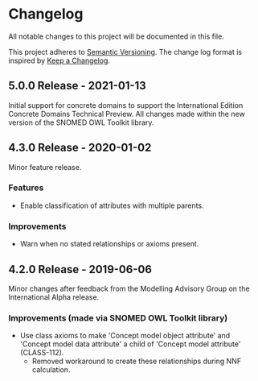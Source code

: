 # Changelog
All notable changes to this project will be documented in this file.

This project adheres to [Semantic Versioning](https://semver.org/spec/v2.0.0.html).
The change log format is inspired by [Keep a Changelog](https://keepachangelog.com/en/1.0.0/).

## 5.0.0 Release - 2021-01-13
Initial support for concrete domains to support the International Edition Concrete Domains Technical Preview. All changes made within the new version of the SNOMED OWL Toolkit library.


## 4.3.0 Release - 2020-01-02
Minor feature release.

### Features
- Enable classification of attributes with multiple parents.

### Improvements
- Warn when no stated relationships or axioms present.


## 4.2.0 Release - 2019-06-06
Minor changes after feedback from the Modelling Advisory Group on the International Alpha release.

### Improvements (made via SNOMED OWL Toolkit library)
- Use class axioms to make 'Concept model object attribute' and 'Concept model data attribute' a child of 'Concept model attribute' (CLASS-112).
  - Removed workaround to create these relationships during NNF calculation.
